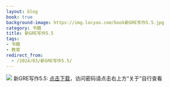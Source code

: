 ```yaml
---
layout: blog
book: true
background-image: https://img.locyoo.com/book新GRE写作5.5.jpg
category: 书籍
title: 新GRE写作5.5
tags:
- 书籍
- 教育
redirect_from:
  - /2024/03/新GRE写作5.5/
---
```

![](https://img.locyoo.com/book新GRE写作5.5.jpg)
新GRE写作5.5: <a name = "ref1" href="https://url18.ctfile.com/f/50983618-1380725200-25ee6f?p=3619">点击下载</a>，访问密码请点击右上方“关于”自行查看
